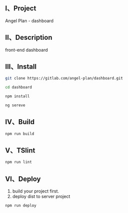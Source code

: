 ## I、Project
Angel Plan - dashboard

## II、Description
front-end dashboard

## III、Install

```bash
git clone https://gitlab.com/angel-plan/dashboard.git
```

```bash
cd dashboard
```

```bash
npm install
```

```bash
ng sereve
```

## IV、Build

```bash
npm run build
```

## V、TSlint

```bash
npm run lint
```

## VI、Deploy

1. build your project first.
2. deploy dist to server project  

```bash
npm run deploy
```
